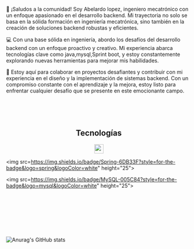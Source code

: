 
👋 ¡Saludos a la comunidad! Soy Abelardo lopez, ingeniero mecatrónico con un enfoque apasionado en el desarrollo backend. Mi trayectoria no solo se basa en la sólida formación en ingeniería mecatrónica, sino también en la creación de soluciones backend robustas y eficientes.

💻 Con una base sólida en ingeniería, abordo los desafíos del desarrollo backend con un enfoque proactivo y creativo. Mi experiencia abarca tecnologías clave como java,mysql,Sprint boot, y estoy constantemente explorando nuevas herramientas para mejorar mis habilidades.

🚀 Estoy aquí para colaborar en proyectos desafiantes y contribuir con mi experiencia en el diseño y la implementación de sistemas backend. Con un compromiso constante con el aprendizaje y la mejora, estoy listo para enfrentar cualquier desafío que se presente en este emocionante campo.

  <br>
  <br>
  <br>
 <h2 align=center>Tecnologías</h2>                                           
<p align=center>
<img src="https://img.shields.io/badge/Java-ED8B00?style=for-the-badge&logo=java&logoColor=white" height="25">
  
<img 	src=https://img.shields.io/badge/Spring-6DB33F?style=for-the-badge&logo=spring&logoColor=white" height="25">

<img src=https://img.shields.io/badge/MySQL-005C84?style=for-the-badge&logo=mysql&logoColor=white" height="25">
</p>

  <br>
  <br>
  <br>



  <br>
  <br>
  <br>

![Anurag's GitHub stats](https://github-readme-stats.vercel.app/api?username=ABEL-pixel-cloud&show_icons=true&theme=dark)



